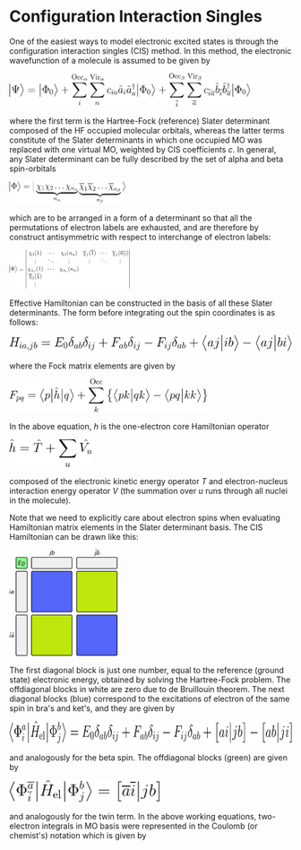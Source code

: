 # Configuration Interaction Singles

One of the easiest ways to model electronic excited states is through
the configuration interaction singles (CIS) method. 
In this method, the electronic wavefunction of a molecule
is assumed to be given by

<img src="../../doc/figures/equations/cis-ansatz.png" height="60"/>

where the first term is the Hartree-Fock (reference) Slater determinant
composed of the HF occupied molecular orbitals,
whereas the latter terms constitute of the Slater determinants
in which one occupied MO was replaced with one virtual MO, weighted by
CIS coefficients *c*. In general, any Slater determinant can be
fully described by the set of alpha and beta spin-orbitals

<img src="../../doc/figures/equations/slater-determinant-formula.png" height="40"/>

which are to be arranged in a form of a determinant
so that all the permutations of electron labels are exhausted,
and are therefore by construct antisymmetric with respect to interchange
of electron labels:

<img src="../../doc/figures/equations/slater-determinant-formula-determinant.png" height="70"/>

Effective Hamiltonian can be constructed in the basis of all these
Slater determinants. The form before integrating out the spin coordinates
is as follows:

<img src="../../doc/figures/equations/cis-hiajb.png" height="30"/>

where the Fock matrix elements are given by

<img src="../../doc/figures/equations/fock.png" height="60"/>

In the above equation, *h* is the one-electron core Hamiltonian
operator

<img src="../../doc/figures/equations/h-core.png" height="50"/>

composed of the electronic kinetic energy operator *T* and
electron-nucleus interaction energy operator *V* (the summation over *u* runs through
all nuclei in the molecule).

Note that we need to explicitly care about electron spins when evaluating
Hamiltonian matrix elements in the Slater determinant basis.
The CIS Hamiltonian can be drawn like this:

<img src="../../doc/figures/cis-hamiltonian.png" height="190"/>

The first diagonal block is just one number, equal to the reference (ground state) electronic
energy, obtained by solving the Hartree-Fock problem. The offdiagonal blocks
in white are zero due to de Bruillouin theorem. The next diagonal blocks (blue)
correspond to the excitations of electron of the same spin in bra's and ket's,
and they are given by

<img src="../../doc/figures/equations/cis-aa.png" height="40"/>

and analogously for the beta spin.
The offdiagonal blocks (green) are given by

<img src="../../doc/figures/equations/cis-ba.png" height="40"/>

and analogously for the twin term. In the above working equations,
two-electron integrals in MO basis were represented in the Coulomb (or chemist's)
notation which is given by


